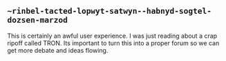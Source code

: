 ## `~rinbel-tacted-lopwyt-satwyn--habnyd-sogtel-dozsen-marzod`
This is certainly an awful user experience.
I was just reading about a crap ripoff called TRON.
Its important to turn this into a proper forum so we can get more debate and ideas flowing.